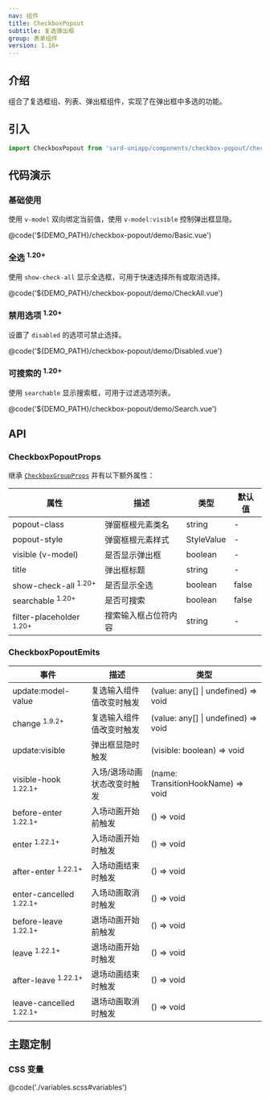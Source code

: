 ```yaml
---
nav: 组件
title: CheckboxPopout
subtitle: 复选弹出框
group: 表单组件
version: 1.16+
---
```


## 介绍

组合了复选框组、列表、弹出框组件，实现了在弹出框中多选的功能。

## 引入

```ts
import CheckboxPopout from 'sard-uniapp/components/checkbox-popout/checkbox-popout.vue'
```

## 代码演示

### 基础使用

使用 `v-model` 双向绑定当前值，使用 `v-model:visible` 控制弹出框显隐。

@code('${DEMO_PATH}/checkbox-popout/demo/Basic.vue')

### 全选 <sup>1.20+</sup>

使用 `show-check-all` 显示全选框，可用于快速选择所有或取消选择。

@code('${DEMO_PATH}/checkbox-popout/demo/CheckAll.vue')

### 禁用选项 <sup>1.20+</sup>

设置了 `disabled` 的选项可禁止选择。

@code('${DEMO_PATH}/checkbox-popout/demo/Disabled.vue')

### 可搜索的 <sup>1.20+</sup>

使用 `searchable` 显示搜索框，可用于过滤选项列表。

@code('${DEMO_PATH}/checkbox-popout/demo/Search.vue')

## API

### CheckboxPopoutProps

继承 [`CheckboxGroupProps`](./checkbox#CheckboxGroupProps) 并有以下额外属性：

| 属性                                | 描述                 | 类型       | 默认值 |
| ----------------------------------- | -------------------- | ---------- | ------ |
| popout-class                        | 弹窗框根元素类名     | string     | -      |
| popout-style                        | 弹窗框根元素样式     | StyleValue | -      |
| visible (v-model)                   | 是否显示弹出框       | boolean    | -      |
| title                               | 弹出框标题           | string     | -      |
| show-check-all <sup>1.20+</sup>     | 是否显示全选         | boolean    | false  |
| searchable <sup>1.20+</sup>         | 是否可搜索           | boolean    | false  |
| filter-placeholder <sup>1.20+</sup> | 搜索输入框占位符内容 | string     | -      |

### CheckboxPopoutEmits

| 事件                               | 描述                        | 类型                                |
| ---------------------------------- | --------------------------- | ----------------------------------- |
| update:model-value                 | 复选输入组件值改变时触发    | (value: any[] \| undefined) => void |
| change <sup>1.9.2+</sup>           | 复选输入组件值改变时触发    | (value: any[] \| undefined) => void |
| update:visible                     | 弹出框显隐时触发            | (visible: boolean) => void          |
| visible-hook <sup>1.22.1+</sup>    | 入场/退场动画状态改变时触发 | (name: TransitionHookName) => void  |
| before-enter <sup>1.22.1+</sup>    | 入场动画开始前触发          | () => void                          |
| enter <sup>1.22.1+</sup>           | 入场动画开始时触发          | () => void                          |
| after-enter <sup>1.22.1+</sup>     | 入场动画结束时触发          | () => void                          |
| enter-cancelled <sup>1.22.1+</sup> | 入场动画取消时触发          | () => void                          |
| before-leave <sup>1.22.1+</sup>    | 退场动画开始前触发          | () => void                          |
| leave <sup>1.22.1+</sup>           | 退场动画开始时触发          | () => void                          |
| after-leave <sup>1.22.1+</sup>     | 退场动画结束时触发          | () => void                          |
| leave-cancelled <sup>1.22.1+</sup> | 退场动画取消时触发          | () => void                          |

## 主题定制

### CSS 变量

@code('./variables.scss#variables')
